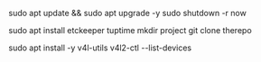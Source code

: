 sudo apt update && sudo apt upgrade -y 
sudo shutdown -r now 

sudo apt install etckeeper tuptime
mkdir project
git clone therepo

sudo apt install -y v4l-utils
v4l2-ctl --list-devices


